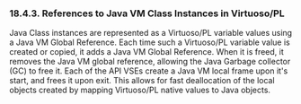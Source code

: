 <div id="referencestojvminvpl" class="section">

<div class="titlepage">

<div>

<div>

### 18.4.3. References to Java VM Class Instances in Virtuoso/PL

</div>

</div>

</div>

Java Class instances are represented as a Virtuoso/PL variable values
using a Java VM Global Reference. Each time such a Virtuoso/PL variable
value is created or copied, it adds a Java VM Global Reference. When it
is freed, it removes the Java VM global reference, allowing the Java
Garbage collector (GC) to free it. Each of the API VSEs create a Java VM
local frame upon it's start, and frees it upon exit. This allows for
fast deallocation of the local objects created by mapping Virtuoso/PL
native values to Java objects.

</div>
